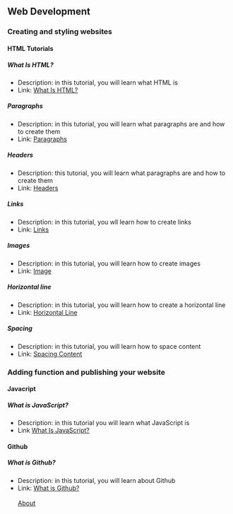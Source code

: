 ## Web Development
### Creating and styling websites 
#### HTML Tutorials
##### What Is HTML?
* Description: in this tutorial, you will learn what HTML is
* Link: [What Is HTML?](tutorials/html/tutorial1)
##### Paragraphs
* Description: in this tutorial, you will learn what paragraphs are and how to create them
* Link: [Paragraphs](tutorials/html/paragraphs)
##### Headers 
* Description: this tutorial, you will learn what paragraphs are and how to create them
* Link: [Headers](tutorials/html/headers)
##### Links 
* Description: in this tutorial, you wll learn how to create links
* Link: [Links](tutorials/html/links)
##### Images
* Description: in this tutorial, you will learn how to create images
* Link: [Image](tutorials/html/images)
##### Horizontal line
* Description: in this tutorial, you will learn how to create a horizontal line
* Link: [Horizontal Line](tutorials/html/hr)
##### Spacing 
* Description: in this tutorial, you will learn how to space content
* Link: [Spacing Content](tutoral/html/br)
### Adding function and publishing your website
#### Javacript
##### What is JavaScript?
* Description: in this tutorial you will learn what JavaScript is
* Link [What Is JavaScript?](tutorials/js/tutorial1)
#### Github
##### What is Github? 
* Description: in this tutorial, you will learn about Github
* Link: [What is Github?](tutorials/github/tutorial1)<br/>
<br/> [About](about)

